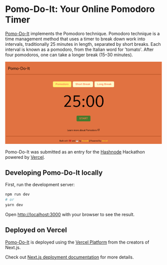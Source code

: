 # Pomo-Do-It: Your Online Pomodoro Timer

[Pomo-Do-It](https://pomo-do-it.vercel.app/) implements the Pomodoro technique. Pomodoro technique is a time management method that uses a timer to break 
down work into intervals, traditionally 25 minutes in length, separated by short breaks. Each interval is known as a 
pomodoro, from the Italian word for 'tomato'. After four pomodoros, one can take a longer break (15–30 minutes).

![Pomo-Do-It](./public/pomo-do-it.png)

Pomo-Do-It was submitted as an entry for the [Hashnode](https://hashnode.com/) Hackathon powered by [Vercel](https://vercel.com/).

## Developing Pomo-Do-It locally

First, run the development server:

```bash
npm run dev
# or
yarn dev
```

Open [http://localhost:3000](http://localhost:3000) with your browser to see the result.

## Deployed on Vercel

[Pomo-Do-It](https://pomo-do-it.vercel.app/) is deployed using the [Vercel Platform](https://vercel.com/new)
from the creators of Next.js.

Check out [Next.js deployment documentation](https://nextjs.org/docs/deployment) for more details.
